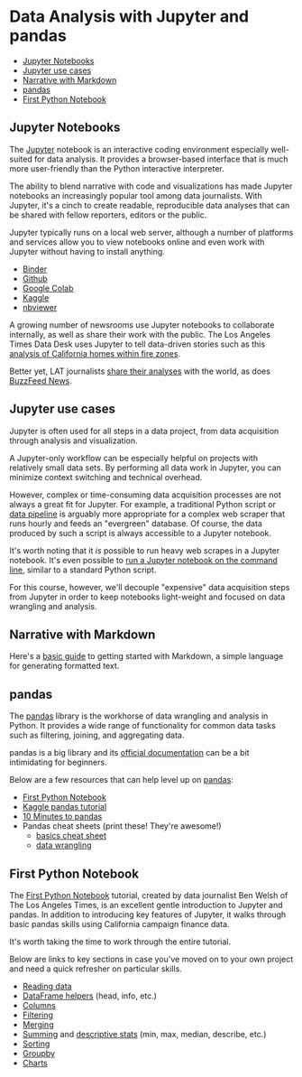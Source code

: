#  Data Analysis with Jupyter and pandas

- [Jupyter Notebooks](#jupyter-notebooks)
- [Jupyter use cases](#jupyter-use-cases)
- [Narrative with Markdown](#narrative-with-markdown)
- [pandas](#pandas)
- [First Python Notebook](#first-python-notebook)

## Jupyter Notebooks 

The [Jupyter](https://jupyter.org/) notebook is an interactive coding environment especially well-suited for data analysis. It provides a browser-based interface that is much more user-friendly than the Python interactive interpreter.

The ability to blend narrative with code and visualizations has made Jupyter notebooks an increasingly popular tool among data journalists. With Jupyter, it's a cinch to create readable, reproducible data analyses that can be shared with fellow reporters, editors or the public.

Jupyter typically runs on a local web server, although a number of platforms and services allow you to view notebooks online and even work with Jupyter without having to install anything.

* [Binder](https://mybinder.org/)
* [Github](https://help.github.com/en/github/managing-files-in-a-repository/working-with-jupyter-notebook-files-on-github)
* [Google Colab](https://colab.research.google.com/)
* [Kaggle](https://www.kaggle.com/docs/kernels#notebooks)
* [nbviewer](https://nbviewer.jupyter.org/)


A growing number of newsrooms use Jupyter notebooks to collaborate internally, as well as share their work with the public. The Los Angeles Times Data Desk uses Jupyter to tell data-driven stories such as this [analysis of California homes within fire zones][].

Better yet, LAT journalists [share their analyses](https://github.com/datadesk/notebooks) with the world, as does [BuzzFeed News](https://github.com/BuzzFeedNews?language=jupyter+notebook).

[analysis of California homes within fire zones]: https://www.latimes.com/projects/la-me-california-buildings-in-fire-zones/

## Jupyter use cases

Jupyter is often used for all steps in a data project, from data acquisition through analysis and visualization.

A Jupyter-only workflow can be especially helpful on projects with relatively small data sets. By performing all data work in Jupyter, you can minimize context switching and technical overhead.

However, complex or time-consuming data acquisition processes are not always a great fit for Jupyter. For example, a traditional Python script or [data pipeline](data_pipelines_with_modules.md) is arguably more appropriate for a complex web scraper that runs hourly and feeds an "evergreen" database. Of course, the data produced by such a script is always accessible to a Jupyter notebook.

It's worth noting that it *is* possible to run heavy web scrapes in a Jupyter notebook. It's even possible to [run a Jupyter notebook on the command line](https://nbconvert.readthedocs.io/en/latest/usage.html#convert-notebook), similar to a standard Python script.

For this course, however, we'll decouple "expensive" data acquisition steps from Jupyter in order to keep notebooks light-weight and focused on data wrangling and analysis.

## Narrative with Markdown

Here's a [basic guide](https://www.markdownguide.org/basic-syntax) to getting started with Markdown, a simple language for generating formatted text.

## pandas

The [pandas][] library is the workhorse of data wrangling and analysis in Python. It provides a wide range of functionality for common data tasks such as filtering, joining, and aggregating data.

pandas is a big library and its [official documentation](https://pandas.pydata.org/pandas-docs/stable/user_guide/index.html#user-guide) can be a bit intimidating for beginners.

Below are a few resources that can help level up on [pandas][]:

- [First Python Notebook](#first-python-notebook)
- [Kaggle pandas tutorial](https://www.kaggle.com/learn/pandas)
- [10 Minutes to pandas](http://pandas.pydata.org/pandas-docs/stable/getting_started/10min.html)
- Pandas cheat sheets (print these\! They're awesome\!)
   -  [basics cheat sheet](https://s3.amazonaws.com/assets.datacamp.com/blog_assets/PandasPythonForDataScience.pdf)
    -  [data wrangling](https://github.com/pandas-dev/pandas/blob/master/doc/cheatsheet/Pandas_Cheat_Sheet.pdf)

## First Python Notebook

The [First Python Notebook](http://www.firstpythonnotebook.org/) tutorial, created by data journalist Ben Welsh of The Los Angeles Times, is an excellent gentle introduction to Jupyter and pandas. In addition to introducing key features of Jupyter, it walks through basic pandas skills using California campaign finance data.

It's worth taking the time to work through the entire tutorial.

Below are links to key sections in case you've moved on to your own project and need a quick refresher on particular skills.

  - [Reading data](http://www.firstpythonnotebook.org/dataframe/index.html#creating-a-dataframe)
  - [DataFrame helpers](http://www.firstpythonnotebook.org/dataframe/index.html) (head, info, etc.)
  - [Columns](http://www.firstpythonnotebook.org/value_counts/index.html)
  - [Filtering](http://www.firstpythonnotebook.org/filter/index.html)
  - [Merging](http://www.firstpythonnotebook.org/merge/index.html)
  -  [Summing](http://www.firstpythonnotebook.org/totals/index.html) and [descriptive
     stats](http://www.firstpythonnotebook.org/pandas/index.html#conduct-a-simple-data-analysis)
     (min, max, median, describe, etc.)
  - [Sorting](http://www.firstpythonnotebook.org/sort_values/index.html)
  - [Groupby](http://www.firstpythonnotebook.org/groupby/index.html)
  - [Charts](http://www.firstpythonnotebook.org/charts/index.html)


[pandas]: https://pandas.pydata.org/pandas-docs/stable/user_guide/index.html#user-guide


